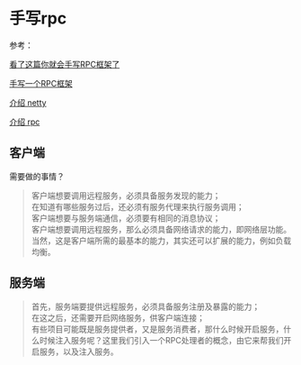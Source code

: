 # 手写rpc

参考：

[看了这篇你就会手写RPC框架了](https://www.cnblogs.com/itoak/p/13370031.html)

[手写一个RPC框架](https://www.cnblogs.com/2YSP/p/13545217.html)

[介绍 netty](https://blog.csdn.net/acmman/article/details/87448666)

[介绍 rpc](https://blog.csdn.net/acmman/article/details/88370184)


## 客户端

需要做的事情？
> 客户端想要调用远程服务，必须具备服务发现的能力；<br/>
> 在知道有哪些服务过后，还必须有服务代理来执行服务调用；<br/>
> 客户端想要与服务端通信，必须要有相同的消息协议；<br/>
> 客户端想要调用远程服务，那么必须具备网络请求的能力，即网络层功能。<br/>
> 当然，这是客户端所需的最基本的能力，其实还可以扩展的能力，例如负载均衡。


## 服务端
> 首先，服务端要提供远程服务，必须具备服务注册及暴露的能力；<br/>
> 在这之后，还需要开启网络服务，供客户端连接；<br/>
> 有些项目可能既是服务提供者，又是服务消费者，那什么时候开启服务，什么时候注入服务呢？这里我们引入一个RPC处理者的概念，由它来帮我们开启服务，以及注入服务。